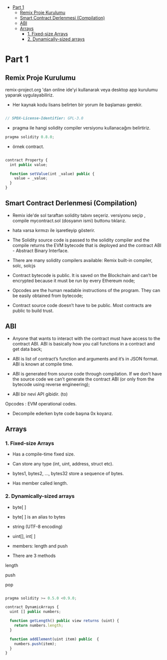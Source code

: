 
- [Part 1](#part-1)
  - [Remix Proje Kurulumu](#remix-proje-kurulumu)
  - [Smart Contract Derlenmesi (Compilation)](#smart-contract-derlenmesi-compilation)
  - [ABI](#abi)
  - [Arrays](#arrays)
    - [1. Fixed-size Arrays](#1-fixed-size-arrays)
    - [2. Dynamically-sized arrays](#2-dynamically-sized-arrays)

# Part 1

## Remix Proje Kurulumu

remix-project.org 'dan online ide'yi kullanarak veya desktop app kurulumu yaparak uygulayabiliriz.

- Her kaynak kodu lisans belirten bir yorum ile başlaması gerekir.

```js

// SPDX-License-Identifier: GPL-3.0

```

- pragma ile hangi solidity compiler versiyonu kullanacağını belirtiriz.

```js
pragma solidity 0.8.0;
```

- örnek contract.

```js

contract Property {
  int public value;

  function setValue(int _value) public {
    value = _value;
  }
}

```

## Smart Contract Derlenmesi (Compilation)

- Remix ide'de sol taraftan solidity tabını seçeriz. versiyonu seçip , compile mycontract.sol (dosyanın ismi) buttonu tıklarız.

- hata varsa kırmızı ile işaretleyip gösterir.

- The Solidity source code is passed to the solidity compiler and the compile returns the
EVM bytecode that is deployed and the contract ABI - Abstract Binary Interface.

- There are many solidity compilers available: Remix built-in compiler, solc, solcjs

- Contract bytecode is public. It is saved on the Blockchain and can’t be encrypted
because it must be run by every Ethereum node;

- Opcodes are the human readable instructions of the program. They can be easily
obtained from bytecode;

- Contract source code doesn’t have to be public. Most contracts are public to build trust.

## ABI

- Anyone that wants to interact with the contract must have access to the contract ABI. ABI is basically how you call functions in a contract and get data back;

- ABI is list of contract’s function and arguments and it’s in JSON format. ABI is known at compile time.

- ABI is generated from source code through compilation. If we don’t have the source code we can’t generate the contract ABI (or only from the bytecode using reverse engineering);

- ABI bir nevi API gibidir. (to)

Opcodes : EVM operational codes.

- Decompile ederken byte code başına 0x koyarız.



## Arrays

### 1. Fixed-size Arrays

- Has a compile-time fixed size.

- Can store any type (int, uint, address, struct etc).

- bytes1, bytes2, …, bytes32 store a sequence of bytes.

- Has member called length.

### 2. Dynamically-sized arrays

- byte[ ]

- byte[ ] is an alias to bytes

- string (UTF-8 encoding)

- uint[], int[ ]

- members: length and push

- There are 3 methods

length

push

pop


```js

pragma solidity >= 0.5.0 <0.9.0;

contract DynamicArrays {
  uint [] public numbers;

  function getLength() public view returns (uint) {
    return numbers.length;
  }

  function addElement(uint item) public  {
    numbers.push(item);
  }
}

```


